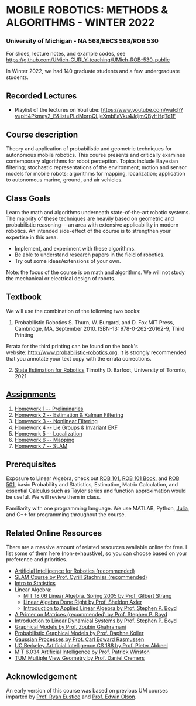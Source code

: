 # MOBILE ROBOTICS: METHODS & ALGORITHMS - WINTER 2022
### University of Michigan - NA 568/EECS 568/ROB 530

For slides, lecture notes, and example codes, see https://github.com/UMich-CURLY-teaching/UMich-ROB-530-public 

In Winter 2022, we had 140 graduate students and a few undergraduate students.

## Recorded Lectures

- Playlist of the lectures on YouTube: https://www.youtube.com/watch?v=pH4Pkmey2_E&list=PLdMorpQLjeXmbFaVku4JdjmQByHHqTd1F

## Course description
Theory and application of probabilistic and geometric techniques for autonomous mobile robotics. This course presents and critically examines contemporary algorithms for robot perception. Topics include Bayesian filtering; stochastic representations of the environment; motion and sensor models for mobile robots; algorithms for mapping, localization; application to autonomous marine, ground, and air vehicles.

## Class Goals
Learn the math and algorithms underneath state-of-the-art robotic systems. The majority of these techniques are heavily based on geometric and probabilistic reasoning---an area with extensive applicability in modern robotics. An intended side-effect of the course is to strengthen your expertise in this area.

- Implement, and experiment with these algorithms.
- Be able to understand research papers in the field of robotics.
- Try out some ideas/extensions of your own.

Note: the focus of the course is on math and algorithms. We will not study the mechanical or electrical design of robots. 

## Textbook
We will use the combination of the following two books:

1. Probabilistic Robotics
S. Thurn, W. Burgard, and D. Fox
MIT Press, Cambridge, MA, September 2010.
ISBN-13: 978-0-262-20162-9, Third Printing

Errata for the third printing can be found on the book's website: http://www.probabilistic-robotics.org. It is strongly recommended that you annotate your text copy with the errata corrections. 

2. [State Estimation for Robotics](http://asrl.utias.utoronto.ca/~tdb/bib/barfoot_ser17.pdf)
Timothy D. Barfoot, University of Toronto, 2021

## [Assignments](https://github.com/UMich-CURLY-teaching/UMich-ROB-530-public/tree/main/homework)

1. [Homework 1 -- Preliminaries](https://github.com/UMich-CURLY-teaching/UMich-ROB-530-public/tree/main/homework/homework-01)
2. [Homework 2 -- Estimation & Kalman Filtering](https://github.com/UMich-CURLY-teaching/UMich-ROB-530-public/tree/main/homework/homework-02)
3. [Homework 3 -- Nonlinear Filtering](https://github.com/UMich-CURLY-teaching/UMich-ROB-530-public/tree/main/homework/homework-03)
4. [Homework 4 -- Lie Groups & Invariant EKF](https://github.com/UMich-CURLY-teaching/UMich-ROB-530-public/tree/main/homework/homework-04)
5. [Homework 5 -- Localization](https://github.com/UMich-CURLY-teaching/UMich-ROB-530-public/tree/main/homework/homework-05)
6. [Homework 6 -- Mapping](https://github.com/UMich-CURLY-teaching/UMich-ROB-530-public/tree/main/homework/homework-06)
7. [Homework 7 -- SLAM](https://github.com/UMich-CURLY-teaching/UMich-ROB-530-public/tree/main/homework/homework-07)

## Prerequisites
Exposure to Linear Algebra, check out [ROB 101](https://github.com/michiganrobotics/rob101), [ROB 101 Book](https://github.com/michiganrobotics/rob101/blob/main/Fall%202021/Textbook/ROB_101_December_2021_Grizzle.pdf), and [ROB 501](https://github.com/michiganrobotics/rob501), basic Probability and Statistics, Estimation, Matrix Calculation, and essential Calculus such as Taylor series and function approximation would be useful. We will review them in class.

Familiarity with one programming language. We use MATLAB, Python, [Julia](https://julialang.org/), and C++ for programming throughout the course.

## Related Online Resources
There are a massive amount of related resources available online for free. I list some of them here (non-exhaustive), so you can choose based on your preference and priorities.

- [Artificial Intelligence for Robotics (recommended)](https://www.udacity.com/course/artificial-intelligence-for-robotics--cs373)
- [SLAM Course by Prof. Cyrill Stachniss (recommended)](https://www.youtube.com/watch?v=U6vr3iNrwRA&list=PLgnQpQtFTOGQrZ4O5QzbIHgl3b1JHimN_)
- [Intro to Statistics](https://www.udacity.com/course/intro-to-statistics--st101)
- Linear Algebra:
  * [MIT 18.06 Linear Algebra, Spring 2005 by Prof. Gilbert Strang](https://www.youtube.com/playlist?list=PLE7DDD91010BC51F8)
  * [Linear Algebra Done Right by Prof. Sheldon Axler](https://www.youtube.com/playlist?list=PLGAnmvB9m7zOBVCZBUUmSinFV0wEir2Vw)
  * [Introduction to Applied Linear Algebra by Prof. Stephen P. Boyd](https://web.stanford.edu/~boyd/vmls/)
- [A Primer on Matrices (recommended) by Prof. Stephen P. Boyd](http://ee263.stanford.edu/notes/notes-matrix-primer.pdf)
- [Introduction to Linear Dynamical Systems by Prof. Stephen P. Boyd](http://ee263.stanford.edu/lectures.html)
- [Graphical Models by Prof. Zoubin Ghahramani](http://videolectures.net/mlss2012_ghahramani_graphical_models/)
- [Probabilistic Graphical Models by Prof. Daphne Koller](https://www.coursera.org/specializations/probabilistic-graphical-models)
- [Gaussian Processes by Prof. Carl Edward Rasmussen](http://www.gaussianprocess.org/gpml/)
- [UC Berkeley Artificial Intelligence CS 188 by Prof. Pieter Abbeel](https://www.youtube.com/playlist?list=PLIZQvCoJVokgKBNx210mkXEk4FeSOGfWu)
- [MIT 6.034 Artificial Intelligence by Prof. Patrick Winston](https://www.youtube.com/playlist?list=PLUl4u3cNGP63gFHB6xb-kVBiQHYe_4hSi)
- [TUM Multiple View Geometry by Prof. Daniel Cremers](https://www.youtube.com/watch?v=RDkwklFGMfo&list=PLTBdjV_4f-EJn6udZ34tht9EVIW7lbeo4)

## Acknowledgement
An early version of this course was based on previous UM courses imparted by [Prof. Ryan Eustice](http://robots.engin.umich.edu/~ryan/) and [Prof. Edwin Olson](https://april.eecs.umich.edu/people/ebolson/).
